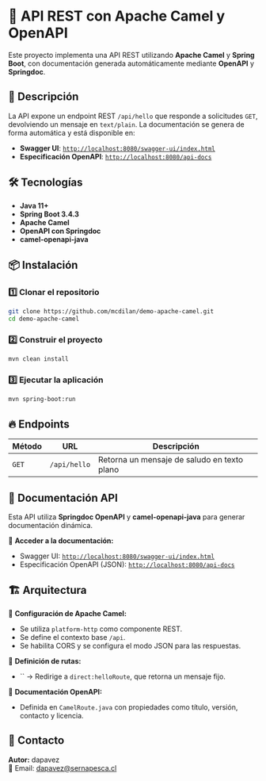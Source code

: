 # 🚀 API REST con Apache Camel y OpenAPI

Este proyecto implementa una API REST utilizando **Apache Camel** y **Spring Boot**, con documentación generada automáticamente mediante **OpenAPI** y **Springdoc**.

## 📌 Descripción

La API expone un endpoint REST `/api/hello` que responde a solicitudes `GET`, devolviendo un mensaje en `text/plain`. La documentación se genera de forma automática y está disponible en:

- **Swagger UI**: [`http://localhost:8080/swagger-ui/index.html`](http://localhost:8080/swagger-ui/index.html)
- **Especificación OpenAPI**: [`http://localhost:8080/api-docs`](http://localhost:8080/api-docs)

## 🛠️ Tecnologías

- **Java 11+**
- **Spring Boot 3.4.3**
- **Apache Camel**
- **OpenAPI con Springdoc**
- **camel-openapi-java**

## 📦 Instalación

### 1️⃣ Clonar el repositorio

```bash
git clone https://github.com/mcdilan/demo-apache-camel.git
cd demo-apache-camel
```

### 2️⃣ Construir el proyecto

```bash
mvn clean install
```

### 3️⃣ Ejecutar la aplicación

```bash
mvn spring-boot:run
```

## 🔥 Endpoints

| Método | URL          | Descripción                                 |
| ------ | ------------ | ------------------------------------------- |
| `GET`  | `/api/hello` | Retorna un mensaje de saludo en texto plano |

## 📖 Documentación API

Esta API utiliza **Springdoc OpenAPI** y **camel-openapi-java** para generar documentación dinámica.

📌 **Acceder a la documentación:**

- Swagger UI: [`http://localhost:8080/swagger-ui/index.html`](http://localhost:8080/swagger-ui/index.html)
- Especificación OpenAPI (JSON): [`http://localhost:8080/api-docs`](http://localhost:8080/api-docs)

## 🏗️ Arquitectura

📌 **Configuración de Apache Camel:**

- Se utiliza `platform-http` como componente REST.
- Se define el contexto base `/api`.
- Se habilita CORS y se configura el modo JSON para las respuestas.

📌 **Definición de rutas:**

- `` → Redirige a `direct:helloRoute`, que retorna un mensaje fijo.

📌 **Documentación OpenAPI:**

- Definida en `CamelRoute.java` con propiedades como título, versión, contacto y licencia.

## 📧 Contacto

**Autor:** dapavez\
📩 Email: [dapavez@sernapesca.cl](mailto\:dapavez@sernapesca.cl)

